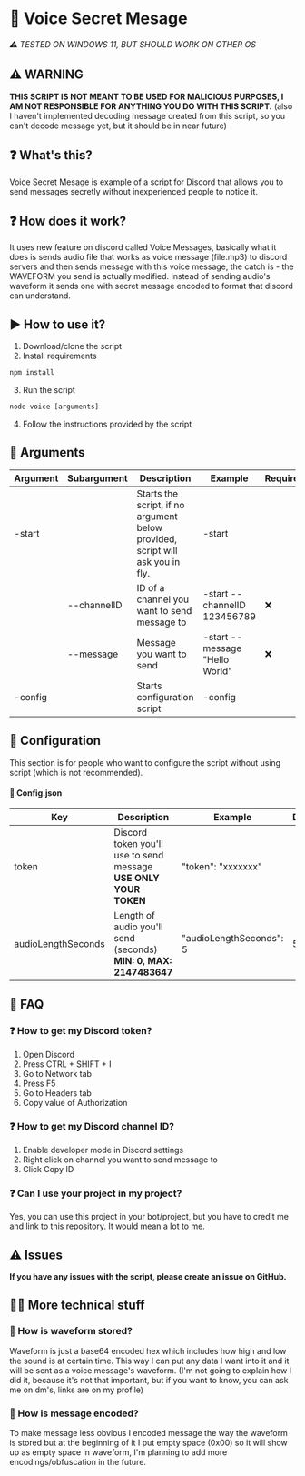 # 🌊 Voice Secret Mesage
###### ⚠️ TESTED ON WINDOWS 11, BUT SHOULD WORK ON OTHER OS
## ⚠️ WARNING
<b>THIS SCRIPT IS NOT MEANT TO BE USED FOR MALICIOUS PURPOSES, I AM NOT RESPONSIBLE FOR ANYTHING YOU DO WITH THIS SCRIPT.</b>
(also I haven't implemented decoding message created from this script, so you can't decode message yet, but it should be in near future)
## ❓ What's this?
Voice Secret Mesage is example of a script for Discord that allows you to send messages secretly without inexperienced people to notice it.  
## ❓ How does it work?
It uses new feature on discord called Voice Messages, basically what it does is sends audio file that works as voice message (file.mp3) to discord servers and then sends message with this voice message, the catch is - the WAVEFORM you send is actually modified. Instead of sending audio's waveform it sends one with secret message encoded to format that discord can understand.  
## ▶️ How to use it?
1. Download/clone the script
2. Install requirements
```cmd
npm install
```
3. Run the script
```cmd
node voice [arguments]
```
4. Follow the instructions provided by the script
## 📝 Arguments
| Argument | Subargument | Description | Example | Required |
| -------- | ----------- | ----------- | ------- | -------- |
| -start |  | Starts the script, if no argument below provided, script will ask you in fly. | -start |  |
|  | --channelID | ID of a channel you want to send message to | -start --channelID 123456789 | ❌ |
|  | --message | Message you want to send | -start --message "Hello World" | ❌ |
| -config |  | Starts configuration script | -config |  |

## 📝 Configuration
This section is for people who want to configure the script without using script (which is not recommended).
#### 📝 Config.json
| Key | Description | Example | Default |
| --- | ----------- | ------- | ------- |
| token | Discord token you'll use to send message <b>USE ONLY YOUR TOKEN</b> | "token": "xxxxxxx" | |
| audioLengthSeconds | Length of audio you'll send (seconds) <b>MIN: 0, MAX: 2147483647</b> | "audioLengthSeconds": 5 | 5 |

## 📝 FAQ
### ❓ How to get my Discord token?
1. Open Discord
2. Press CTRL + SHIFT + I
3. Go to Network tab
4. Press F5
5. Go to Headers tab
6. Copy value of Authorization
### ❓ How to get my Discord channel ID?
1. Enable developer mode in Discord settings
2. Right click on channel you want to send message to
3. Click Copy ID
### ❓ Can I use your project in my project?
Yes, you can use this project in your bot/project, but you have to credit me and link to this repository. It would mean a lot to me.

## ⚠️ Issues
<b>If you have any issues with the script, please create an issue on GitHub.</b>

## 🧑‍💻 More technical stuff
### 📝 How is waveform stored?
Waveform is just a base64 encoded hex which includes how high and low the sound is at certain time. This way I can put any data I want into it and it will be sent as a voice message's waveform. (I'm not going to explain how I did it, because it's not that important, but if you want to know, you can ask me on dm's, links are on my profile)
### 📝 How is message encoded?
To make message less obvious I encoded message the way the waveform is stored but at the beginning of it I put empty space (0x00) so it will show up as empty space in waveform, I'm planning to add more encodings/obfuscation in the future.